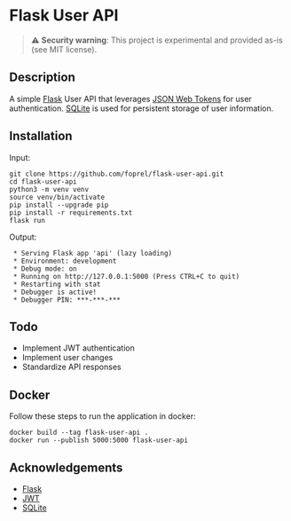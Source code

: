 # Flask User API

> :warning: **Security warning**: This project is experimental and provided as-is (see MIT license).

## Description

A simple [Flask](https://flask.palletsprojects.com/) User API that leverages [JSON Web Tokens](https://jwt.io/) for user authentication. [SQLite](https://www.sqlite.org/index.html) is used for persistent storage of user information.

## Installation

Input:

``` console
git clone https://github.com/foprel/flask-user-api.git
cd flask-user-api
python3 -m venv venv
source venv/bin/activate
pip install --upgrade pip
pip install -r requirements.txt
flask run
```

Output:

``` console
 * Serving Flask app 'api' (lazy loading)
 * Environment: development
 * Debug mode: on
 * Running on http://127.0.0.1:5000 (Press CTRL+C to quit)
 * Restarting with stat
 * Debugger is active!
 * Debugger PIN: ***-***-***
```

## Todo

- Implement JWT authentication
- Implement user changes
- Standardize API responses

## Docker

Follow these steps to run the application in docker:

``` console
docker build --tag flask-user-api .
docker run --publish 5000:5000 flask-user-api
```

## Acknowledgements
* [Flask](https://flask.palletsprojects.com/)
* [JWT](https://jwt.io/)
* [SQLite](https://www.sqlite.org/index.html)